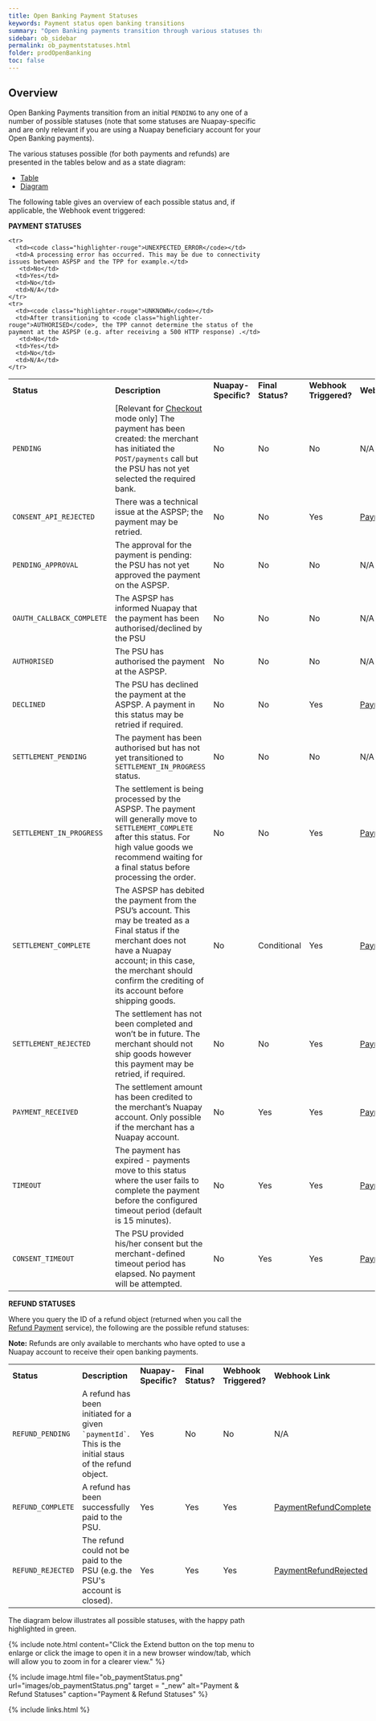 ```yaml
---
title: Open Banking Payment Statuses
keywords: Payment status open banking transitions
summary: "Open Banking payments transition through various statuses through their lifecycle. This section describes each of these statuses and the Webhooks that may be generated as statuses transition."
sidebar: ob_sidebar
permalink: ob_paymentstatuses.html
folder: prodOpenBanking
toc: false
---
```


## Overview

Open Banking Payments transition from an initial `PENDING` to any one of a number of possible statuses (note that some statuses are Nuapay-specific and are only relevant if you are using a Nuapay beneficiary account for your Open Banking payments).

The various statuses possible (for both payments and refunds) are presented in the tables below and as a state diagram:



<ul id="profileTabs" class="nav nav-tabs">
    <li class="active"><a href="#profile" data-toggle="tab">Table</a></li>
    <li><a href="#about" data-toggle="tab">Diagram</a></li>

</ul>
  <div class="tab-content">
<div role="tabpanel" class="tab-pane active" id="profile">


<p>The following table gives an overview of each possible status and, if applicable, the Webhook event triggered:</p>

<p><b>PAYMENT STATUSES</b></p>

<table style="width: 730px;">
  <tbody>
    <tr>
      <td><strong>Status</strong></td>
      <td><strong>Description</strong></td>
      <td><strong>Nuapay-Specific?</strong></td>
      <td><strong>Final Status?</strong></td>
      <td><strong>Webhook Triggered?</strong></td>
      <td><strong>Webhook Link</strong></td>
    </tr>
    <tr>
      <td><code class="highlighter-rouge">PENDING</code></td>
      <td>[Relevant for <a href="ob_pispimplementation.html#checkout-mode">Checkout</a> mode only] The payment has been created: the merchant has initiated the <code class="highlighter-rouge">POST/payments</code> call but the PSU has not yet selected the required bank.</td>
      <td>No</td>
      <td>No</td>
      <td>No</td>
      <td>N/A</td>
    </tr>
    <tr>
      <td><code class="highlighter-rouge">CONSENT_API_REJECTED</code></td>
      <td>There was a technical issue at the ASPSP; the payment may be retried.</td>
      <td>No</td>
      <td>No</td>
      <td>Yes</td>
      <td><a href="ob_whpaymentrejected.html">PaymentRejected</a></td>
    </tr>
    <tr>
      <td><code class="highlighter-rouge">PENDING_APPROVAL</code></td>
      <td>The approval for the payment is pending: the PSU has not yet approved the payment on the ASPSP.</td>
       <td>No</td>
      <td>No</td>
      <td>No</td>
      <td>N/A</td>
    </tr>
    <tr>
      <td><code class="highlighter-rouge">OAUTH_CALLBACK_COMPLETE</code></td>
      <td>The ASPSP has informed Nuapay that the payment has been authorised/declined by the PSU</td>
       <td>No</td>
      <td>No</td>
      <td>No</td>
      <td>N/A</td>
    </tr>
    <tr>
      <td><code class="highlighter-rouge">AUTHORISED</code></td>
      <td>The PSU has authorised the payment at the ASPSP.</td>
       <td>No</td>
      <td>No</td>
      <td>No</td>
      <td>N/A</td>
    </tr>
    <tr>
      <td><code class="highlighter-rouge">DECLINED</code></td>
      <td>The PSU has declined the payment at the ASPSP. A payment in this status may be retried if required.</td>
      <td>No</td>
      <td>No</td>
      <td>Yes</td>
      <td><a href="ob_whpaymentdecl.html">PaymentDeclined</a></td>
    </tr>
    <!--
    <tr>
      <td>FUNDS_CHECK_TIMEOUT [not implemented]</td>
      <td>The response to the funds check is later than the configured timeout.</td>
      <td>No</td>
      <td>Yes</td>
      <td>No</td>
      <td>N/A</td>
    </tr>
    <tr>
      <td>FUNDS_CHECK_FAILED [not implemented]</td>
      <td>(Currently not implemented) The funds check has indicated that there are insufficient funds to complete the payment.</td>
       <td>No</td>
      <td>Yes</td>
      <td>No</td>
      <td>N/A</td>
    </tr>
    <tr>
      <td>FUNDS_CHECK_PASSED [not implemented]</td>
      <td>(Currently not implemented) Sufficient funds are available to complete the payment.</td>
       <td>No</td>
      <td>No</td>
      <td>No</td>
      <td>N/A</td>
    </tr>
    -->
    <tr>
      <td><code class="highlighter-rouge">SETTLEMENT_PENDING</code></td>
      <td>The payment has been authorised but has not yet transitioned to <code class="highlighter-rouge">SETTLEMENT_IN_PROGRESS</code> status.</td>
       <td>No</td>
      <td>No</td>
      <td>No</td>
      <td>N/A</td>
    </tr>
    <tr>
      <td><code class="highlighter-rouge">SETTLEMENT_IN_PROGRESS</code></td>
      <td>The settlement is being processed by the ASPSP. The payment will generally move to <code class="highlighter-rouge">SETTLEMEMT_COMPLETE</code> after this status. For high value goods we recommend waiting for a final status before processing the order.</td>
      <td>No</td>
      <td>No</td>
      <td>Yes</td>
      <td><a href="ob_whpaymentinprogress.html">PaymentInProgress</a></td>
    </tr>
    <tr>
      <td><code class="highlighter-rouge">SETTLEMENT_COMPLETE</code></td>
      <td>The ASPSP has debited the payment from the PSU’s account. This may be treated as a Final status if the merchant does not have a Nuapay account; in this case, the merchant should confirm the crediting of its account before shipping goods.</td>
       <td>No</td>
      <td>Conditional</td>
      <td>Yes</td>
      <td><a href="ob_whpaymentcomplete.html">PaymentCompleted</a></td>
    </tr>
    <tr>
      <td><code class="highlighter-rouge">SETTLEMENT_REJECTED</code></td>
      <td>The settlement has not been completed and won’t be in future. The merchant should not ship goods however this payment may be retried, if required.</td>
       <td>No</td>
      <td>No</td>
      <td>Yes</td>
      <td><a href="ob_whpaymentrejected.html">PaymentRejected</a></td>
    </tr>
    <tr>
      <td><code class="highlighter-rouge">PAYMENT_RECEIVED</code></td>
      <td>The settlement amount has been credited to the merchant’s Nuapay account. Only possible if the merchant has a Nuapay account.</td>
       <td>No</td>
       <td>Yes</td>
      <td>Yes</td>    
      <td><a href="ob_whreceived.html">PaymentReceived</a></td>
    </tr>
    <tr>
      <td><code class="highlighter-rouge">TIMEOUT</code></td>
      <td>The payment has expired - payments move to this status where the user fails to complete the payment before the configured timeout period (default is 15 minutes).</td>
       <td>No</td>
      <td>Yes</td>
      <td>Yes</td>
      <td><a href="ob_whpaymenttimeout.html">PaymentTimeout</a></td>
    </tr>
    <tr>
      <td><code class="highlighter-rouge">CONSENT_TIMEOUT</code></td>
      <td>The PSU provided his/her consent but the merchant-defined timeout period has elapsed. No payment will be attempted.</td>
       <td>No</td>
      <td>Yes</td>
      <td>Yes</td>
      <td><a href="ob_whpaymenttimeout.html">PaymentTimeout</a></td>
    </tr>        


    <tr>
      <td><code class="highlighter-rouge">UNEXPECTED_ERROR</code></td>
      <td>A processing error has occurred. This may be due to connectivity issues between ASPSP and the TPP for example.</td>
       <td>No</td>
      <td>Yes</td>
      <td>No</td>
      <td>N/A</td>
    </tr>
    <tr>
      <td><code class="highlighter-rouge">UNKNOWN</code></td>
      <td>After transitioning to <code class="highlighter-rouge">AUTHORISED</code>, the TPP cannot determine the status of the payment at the ASPSP (e.g. after receiving a 500 HTTP response) .</td>
       <td>No</td>
      <td>Yes</td>
      <td>No</td>
      <td>N/A</td>
    </tr>
  </tbody>
</table>


<p><b>REFUND STATUSES</b></p>

<p>Where you query the ID of a refund object (returned when you call the <a href = 'ob_refundpayment.html'>Refund Payment</a> service), the following are the possible refund statuses:</p>

<p><b>Note:</b> Refunds are only available to merchants who have opted to use a Nuapay account to receive their open banking payments.</p>

<table style="width: 730px;">
  <tbody>
    <tr>
      <td><strong>Status</strong></td>
      <td><strong>Description</strong></td>
      <td><strong>Nuapay-Specific?</strong></td>
      <td><strong>Final Status?</strong></td>
      <td><strong>Webhook Triggered?</strong></td>
      <td><strong>Webhook Link</strong></td>
    </tr>
    <tr>
      <td><code class="highlighter-rouge">REFUND_PENDING</code></td>
      <td>A refund has been initiated for a given <code class="highlighter-rouge">`paymentId`</code>. This is the initial staus of the refund object.</td>
      <td>Yes</td>
      <td>No</td>
      <td>No</td>
      <td>N/A</td>
    </tr>
    <tr>
      <td><code class="highlighter-rouge">REFUND_COMPLETE</code></td>
      <td>A refund  has been successfully paid to the PSU.</td>
      <td>Yes</td>
      <td>Yes</td>
      <td>Yes</td>
      <td><a href="ob_whrefundcomplete.html">PaymentRefundComplete</a></td>
    </tr>
     <tr>
      <td><code class="highlighter-rouge">REFUND_REJECTED</code></td>
      <td>The refund could not be paid to the PSU (e.g. the PSU's account is closed).</td>
      <td>Yes</td>
      <td>Yes</td>
      <td>Yes</td>
      <td><a href="ob_whrefundrejected.html">PaymentRefundRejected</a></td>
    </tr>
 </tbody>
</table>



</div>

<div role="tabpanel" class="tab-pane" id="about">
<p>The diagram below illustrates all possible statuses, with the happy path highlighted in green.</p>




{% include note.html content="Click the Extend button on the top menu to enlarge or click the image to open it in a new browser window/tab, which will allow you to zoom in for a clearer view." %}


 {% include image.html file="ob_paymentStatus.png" url="images/ob_paymentStatus.png" target = "_new" alt="Payment & Refund Statuses" caption="Payment & Refund Statuses" %}

</div>
</div>






{% include links.html %}
